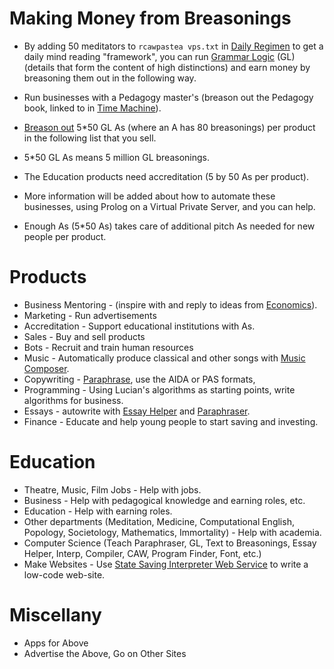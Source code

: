 # Making Money from Breasonings

* By adding 50 meditators to `rcawpastea vps.txt` in <A href="https://github.com/luciangreen/Daily-Regimen">Daily Regimen</a> to get a daily mind reading "framework", you can run <a href="https://github.com/luciangreen/Algorithm-Writer-with-Lists">Grammar Logic</a> (GL) (details that form the content of high distinctions) and earn money by breasoning them out in the following way.

* Run businesses with a Pedagogy master's (breason out the Pedagogy book, linked to in <a href="https://github.com/luciangreen/Time_Machine">Time Machine</a>).
* <a href="https://github.com/luciangreen/Text-to-Breasonings">Breason out</a> 5*50 GL As (where an A has 80 breasonings) per product in the following list that you sell.
* 5*50 GL As means 5 million GL breasonings.
* The Education products need accreditation (5 by 50 As per product).
* More information will be added about how to automate these businesses, using Prolog on a Virtual Private Server, and you can help.
* Enough As (5*50 As) takes care of additional pitch As needed for new people per product.

# Products

* Business Mentoring - (inspire with and reply to ideas from <a href="https://github.com/luciangreen/Lucian-Academy/tree/main/Books%2023%208%2022/ECONOMICS">Economics</a>).
* Marketing - Run advertisements
* Accreditation - Support educational institutions with As.
* Sales - Buy and sell products
* Bots - Recruit and train human resources
* Music - Automatically produce classical and other songs with <a href="https://github.com/luciangreen/Music-Composer">Music Composer</a>.
* Copywriting - <a href="https://github.com/luciangreen/Philosophy/blob/master/paraphraser1.pl">Paraphrase</a>, use the AIDA or PAS formats,
* Programming - Using Lucian's algorithms as starting points, write algorithms for business.
* Essays - autowrite with <a href="https://github.com/luciangreen/Essay-Helper">Essay Helper</a> and <a href="https://github.com/luciangreen/Philosophy/blob/master/paraphraser1.pl">Paraphraser</a>.
* Finance - Educate and help young people to start saving and investing.

# Education

* Theatre, Music, Film Jobs - Help with jobs.
* Business - Help with pedagogical knowledge and earning roles, etc.
* Education - Help with earning roles.
* Other departments (Meditation, Medicine, Computational English, Popology, Societology, Mathematics, Immortality) - Help with academia.
* Computer Science (Teach Paraphraser, GL, Text to Breasonings, Essay Helper, Interp, Compiler, CAW, Program Finder, Font, etc.)
* Make Websites - Use <a href="https://github.com/luciangreen/SSI">State Saving Interpreter Web Service</a> to write a low-code web-site.

# Miscellany

* Apps for Above
* Advertise the Above, Go on Other Sites
